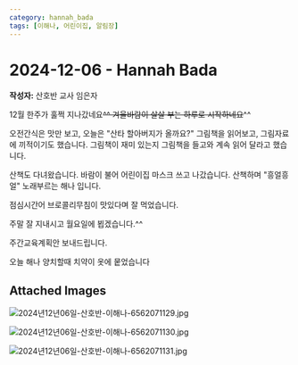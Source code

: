 ```yaml
---
category: hannah_bada
tags: [이해나, 어린이집, 알림장]
---
```


# 2024-12-06 - Hannah Bada

**작성자:** 산호반 교사 임은자  

12월 한주가 훌쩍 지나갔네요~~^^ 겨울바람이 살살 부는 하루로 시작하네요~~^^

오전간식은 맛만 보고, 오늘은 "산타 할아버지가 올까요?" 그림책을 읽어보고,  그림자료에 끼적이기도 했습니다.  그림책이 재미 있는지 그림책을 들고와 계속 읽어 달라고 했습니다.

산책도 다녀왔습니다. 바람이 불어 어린이집 마스크 쓰고 나갔습니다.  산책하며 "흥얼흥얼" 노래부르는 해나 입니다.

점심시간어 브로콜리무침이 맛있다며 잘 먹었습니다. 

주말 잘 지내시고 월요일에 뵙겠습니다.^^

주간교육계획안 보내드립니다.

오늘 해나 양치할때 치약이 옷에 뭍었습니다

## Attached Images
![2024년12년06일-산호반-이해나-6562071129.jpg](https://feghi.github.io/assets/img/bada_photo/2024년12년06일-산호반-이해나-6562071129.jpg)

![2024년12년06일-산호반-이해나-6562071130.jpg](https://feghi.github.io/assets/img/bada_photo/2024년12년06일-산호반-이해나-6562071130.jpg)

![2024년12년06일-산호반-이해나-6562071131.jpg](https://feghi.github.io/assets/img/bada_photo/2024년12년06일-산호반-이해나-6562071131.jpg)


